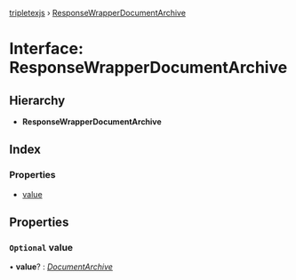 [tripletexjs](../README.md) › [ResponseWrapperDocumentArchive](responsewrapperdocumentarchive.md)

# Interface: ResponseWrapperDocumentArchive

## Hierarchy

* **ResponseWrapperDocumentArchive**

## Index

### Properties

* [value](responsewrapperdocumentarchive.md#optional-value)

## Properties

### `Optional` value

• **value**? : *[DocumentArchive](documentarchive.md)*
